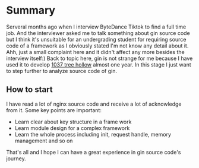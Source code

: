 # Summary 
Serveral months ago when I interview ByteDance Tiktok to find a full time job. And the interviewer asked me to talk something about gin source code but I think it's unsuitable for an undergrading student for requiring source code of a framework as I obviously stated I'm not know any detail about it.  
Ahh, just a small complaint here and it didn't affect any more besides the interview itself:) Back to topic here, gin is not strange for me because I have used it to develop [1037 tree hollow]() almost one year. In this stage I just want to step further to analyze source code of gin.  

## How to start 
I have read a lot of nginx source code and receive a lot of acknowledge from it. Some key points are important:  
- Learn clear about key structure in a frame work
- Learn module design for a complex framework
- Learn the whole process including init, request handle, memory management and so on

That's all and I hope I can have a great experience in gin source code's journey.  

